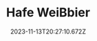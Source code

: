 ---
title: Hafe WeiBbier
date: 2023-11-13T20:27:10.672Z
description: Good beer
details: OG 12.5% | ABV 5.5% | IBU 16
price03: 12
price05: 123
price10: 433
---